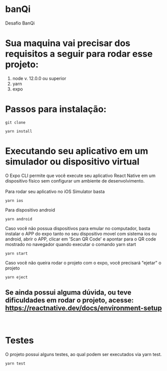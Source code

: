 # banQi
Desafio BanQi

# Sua maquina vai precisar dos requisitos a seguir para rodar esse projeto:
1. node v. 12.0.0 ou superior 
1. yarn
1. expo

# Passos para instalação:

```shell
git clone
```
```shell
yarn install
```

# Executando seu aplicativo em um simulador ou dispositivo virtual

O Expo CLI permite que você execute seu aplicativo React Native em um dispositivo físico sem configurar um ambiente de desenvolvimento.<br/>
<br/>
Para rodar seu aplicativo no iOS Simulator basta 
```shell
yarn ios
```
Para dispositivo android 
```shell
yarn android
```

Caso você não possua dispositivos para emular no computador, basta instalar o APP do expo tanto no seu dispositivo movel com sistema ios ou android, abrir o APP, clicar em 'Scan QR Code' e apontar para o QR code mostrado no navegador quando executar o comando yarn start
```shell
yarn start
```

Caso você não queira rodar o projeto com o expo, você precisará "ejetar" o projeto
```shell
yarn eject
```

## Se ainda possui alguma dúvida, ou teve dificuldades em rodar o projeto, acesse: https://reactnative.dev/docs/environment-setup

<br/>

# Testes

O projeto possui alguns testes, ao qual podem ser executados via yarn test.
```shell
yarn test
```




